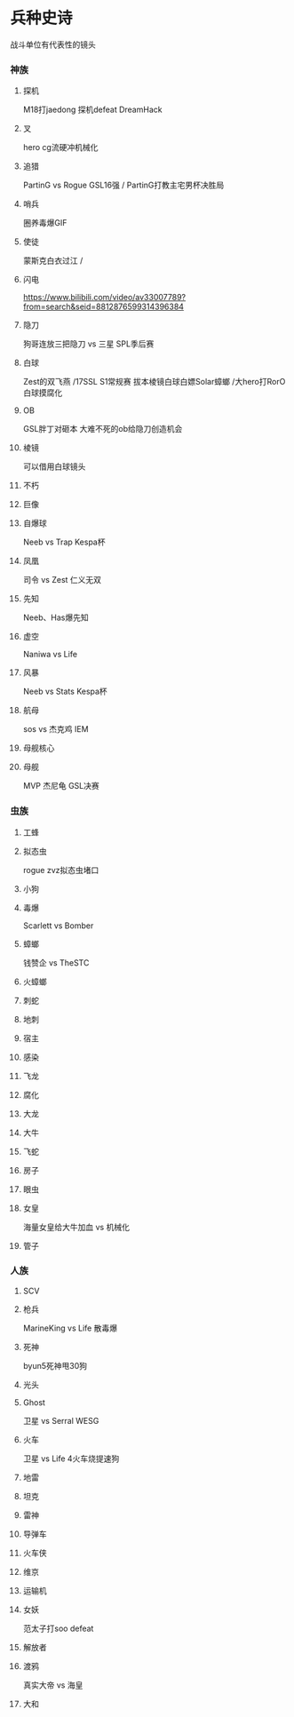 # 兵种史诗

战斗单位有代表性的镜头

### 神族

1. 探机

   M18打jaedong  探机defeat DreamHack

2. 叉

   hero cg流硬冲机械化

3. 追猎

   PartinG vs Rogue GSL16强 / PartinG打教主宅男杯决胜局

4. 哨兵

   圈养毒爆GIF

5. 使徒

   蒙斯克白衣过江 / 

6. 闪电

   https://www.bilibili.com/video/av33007789?from=search&seid=8812876599314396384

7. 隐刀

   狗哥连放三把隐刀 vs 三星  SPL季后赛

8. 白球

   Zest的双飞燕 /17SSL S1常规赛 拔本棱镜白球白嫖Solar蟑螂 /大hero打RorO 白球摸腐化

9. OB

   GSL胖丁对砸本 大难不死的ob给隐刀创造机会

10. 棱镜

    可以借用白球镜头

11. 不朽

12. 巨像

13. 自爆球

    Neeb vs Trap Kespa杯

14. 凤凰

    司令 vs Zest 仁义无双

15. 先知 

    Neeb、Has爆先知

16. 虚空

    Naniwa vs Life 

17. 风暴

    Neeb vs Stats   Kespa杯

18. 航母

    sos vs 杰克鸡  IEM

19. 母舰核心

    

20. 母舰

    MVP 杰尼龟   GSL决赛



### 虫族

1. 工蜂

2. 拟态虫

   rogue zvz拟态虫堵口

3. 小狗

4. 毒爆

   Scarlett vs Bomber

5. 蟑螂

   钱赞企 vs TheSTC

6. 火蟑螂

7. 刺蛇

8. 地刺

9. 宿主

10. 感染

11. 飞龙

12. 腐化

13. 大龙

14. 大牛

15. 飞蛇

16. 房子

17. 眼虫

18. 女皇

    海量女皇给大牛加血 vs 机械化

19. 管子

### 人族

1. SCV

2. 枪兵

   MarineKing vs Life 散毒爆

3. 死神

   byun5死神甩30狗

4. 光头

5. Ghost

   卫星 vs Serral  WESG

6. 火车

   卫星 vs Life 4火车烧提速狗

7. 地雷

8. 坦克

9. 雷神

10. 导弹车

11. 火车侠

12. 维京

13. 运输机

14. 女妖

    范太子打soo defeat

15. 解放者

16. 渡鸦

    真实大帝 vs 海皇

17. 大和
